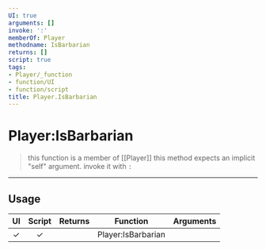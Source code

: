 ```yaml
---
UI: true
arguments: []
invoke: ':'
memberOf: Player
methodname: IsBarbarian
returns: []
script: true
tags:
- Player/_function
- function/UI
- function/script
title: Player.IsBarbarian
---
```

# Player:IsBarbarian
> this function is a member of [[Player]]
> this method expects an implicit "self" argument. invoke it with `:`
-----
## Usage
|  UI | Script | Returns | Function | Arguments |
|:---:|:------:|-------:|:--------:|:---------|
|✓|✓||Player:IsBarbarian||
